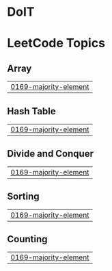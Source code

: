 # DoIT
<!---LeetCode Topics Start-->
# LeetCode Topics
## Array
|  |
| ------- |
| [0169-majority-element](https://github.com/BTANISHA11/DoIT/tree/master/0169-majority-element) |
## Hash Table
|  |
| ------- |
| [0169-majority-element](https://github.com/BTANISHA11/DoIT/tree/master/0169-majority-element) |
## Divide and Conquer
|  |
| ------- |
| [0169-majority-element](https://github.com/BTANISHA11/DoIT/tree/master/0169-majority-element) |
## Sorting
|  |
| ------- |
| [0169-majority-element](https://github.com/BTANISHA11/DoIT/tree/master/0169-majority-element) |
## Counting
|  |
| ------- |
| [0169-majority-element](https://github.com/BTANISHA11/DoIT/tree/master/0169-majority-element) |
<!---LeetCode Topics End-->